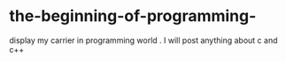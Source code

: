 # the-beginning-of-programming-
display my carrier in programming world  . I will post anything about c and c++ 
